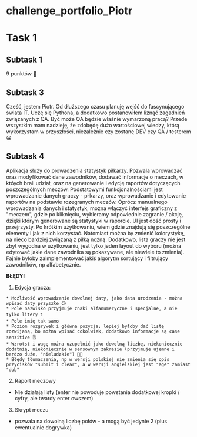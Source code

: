# challenge_portfolio_Piotr
# Task 1 
## Subtask 1 
9 punktów 🥇
## Subtask 3 
Cześć, jestem Piotr. Od dłuższego czasu planuję wejść do fascynującego świata IT. Uczę się Pythona, a dodatkowo postanowiłem liznąć zagadnień związanych z QA. Być może QA będzie właśnie wymarzoną pracą? 
Przede wszystkim mam nadzieję, że zdobędę dużo wartościowej wiedzy, którą wykorzystam w przyszłości, niezależnie czy zostanę DEV czy QA / testerem 😀
## Subtask 4 
 Aplikacja służy do prowadzenia statystyk piłkarzy. Pozwala wprowadzać oraz modyfikować dane zawodników, dodawać informacje o meczach, w któych brali udział, oraz na generowanie i edycję raportów dotyczących poszczególnych meczów.
  Podstatowymi funkcjonalnościami jest wprowadzanie danych graczy - piłkarzy, oraz wprowadzanie i edytowanie raportów na podstawie rozegranych meczów.
  Oprócz manualnego wprowadzania danych i statystyk, można włączyć interfejs graficzny z "meczem", gdzie po kliknięciu, wybieramy odpowiednie zagranie / akcję, dzięki którym generowane są statystyki w raporcie.
  UI jest dość prosty i przejrzysty. Po krótkim użytkowaniu, wiem gdzie znajdują się poszczególne elementy i jak z nich korzystać. Natomiast można by zmienić kolorystykę, na nieco bardziej związaną z piłką nożną. Dodatkowo, lista graczy nie jest zbyt wygodna w użytkowaniu, jest tylko jeden layout do wyboru (można edytować jakie dane zawodnika są pokazywane, ale niewiele to zmienia). Fajnie byłoby zaimplementować jakiś algorytm sortujący i filtrujący zawodników, np alfabetycznie.
  
  **BŁĘDY!**
  
   1) Edycja gracza:
  
    * Możliwość wprowadzanie dowolnej daty, jako data urodzenia - można wpisać daty przyszłe 😕
    * Pole nazwisko przyjmuje znaki alfanumeryczne i specjalne, a nie tylko litery ❗
    * Pole imię tak samo
    * Poziom rozgrywek i główna pozycja; lepiej byłoby dać listę rozwijaną, bo można wpisać cokolwiek, dodatkowo informacje są case sensitive 🗒️
    * Wzrotst i wagę można uzupełnić jako dowolną liczbę, niekoniecznie dodatnią, niekoniecznie w sensownym zakresie (przyjmuje ujemne i bardzo duże, "nieludzkie") 😵‍💫
    * Błędy tłumaczenia, np w wersji polskiej nie zmienia się opis przycisków "submit i clear", a w wersji angielskiej jest "age" zamiast "dob"
    
   2) Raport meczowy
   
   * Nie działają listy (enter nie powoduje powstania dodatkowej kropki / cyfry, ale twardy enter owszem)
   
   3) Skrypt meczu 
   
   * pozwala na dowolną liczbę połów - a mogą być jedynie 2 (plus ewentualnie dogrywka)
